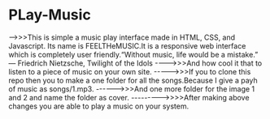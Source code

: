 # PLay-Music
-->>>This is simple a music play interface made in HTML, CSS, and Javascript. Its name is FEELTHeMUSIC.It is a responsive web interface which is completely user friendly.“Without music, life would be a mistake.”
― Friedrich Nietzsche, Twilight of the Idols 
---->>>And how cool it that to listen to a piece of music on your own site.
----->>>If you to clone this repo then you to make a one folder for all the songs.Because I give a payh of music as songs/1.mp3.
------>>>And one more folder for the image 1 and 2 and name the folder as cover.
--------->>>>After making above changes you are able to play a music on your system.
